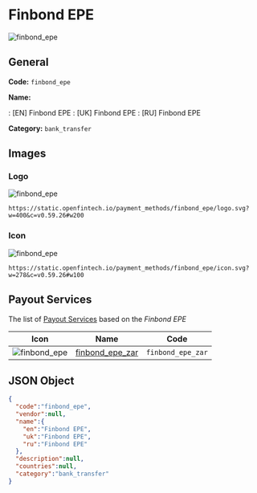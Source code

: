 
# Finbond EPE 
![finbond_epe](https://static.openfintech.io/payment_methods/finbond_epe/logo.svg?w=400&c=v0.59.26#w200)  

## General 
**Code:** `finbond_epe` 
 
**Name:** 
 
:	[EN] Finbond EPE 
:	[UK] Finbond EPE 
:	[RU] Finbond EPE 
 
**Category:** `bank_transfer` 
 

## Images 

### Logo 
![finbond_epe](https://static.openfintech.io/payment_methods/finbond_epe/logo.svg?w=400&c=v0.59.26#w200)  

```
https://static.openfintech.io/payment_methods/finbond_epe/logo.svg?w=400&c=v0.59.26#w200
```  

### Icon 
![finbond_epe](https://static.openfintech.io/payment_methods/finbond_epe/icon.svg?w=278&c=v0.59.26#w100)  

```
https://static.openfintech.io/payment_methods/finbond_epe/icon.svg?w=278&c=v0.59.26#w100
```  

## Payout Services 
 
The list of [Payout Services](/payout-services/) based on the _Finbond EPE_ 

|Icon|Name|Code| 
|:---:|:---:|:---:| 
|![finbond_epe](https://static.openfintech.io/payout_methods/finbond_epe/icon.svg?w=278&c=v0.59.26#w40) |[finbond_epe_zar](/payout-services/finbond_epe_zar/)|`finbond_epe_zar`| 
 

## JSON Object 

```json
{
  "code":"finbond_epe",
  "vendor":null,
  "name":{
    "en":"Finbond EPE",
    "uk":"Finbond EPE",
    "ru":"Finbond EPE"
  },
  "description":null,
  "countries":null,
  "category":"bank_transfer"
}
```  
